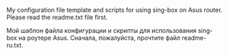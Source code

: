 My configuration file template and scripts for using sing-box on Asus router.
Please read the readme.txt file first.

Мой шаблон файла конфигурации и скрипты для использования sing-box на роутере Asus.
Сначала, пожалуйста, прочтите файл readme-ru.txt.
